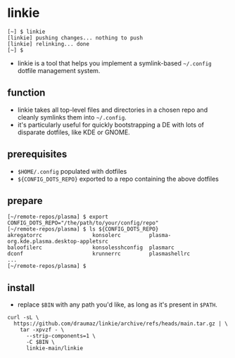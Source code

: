 # linkie
```
[~] $ linkie
[linkie] pushing changes... nothing to push
[linkie] relinking... done
[~] $
```
- linkie is a tool that helps you implement a symlink-based ```~/.config``` dotfile management system.

## function
- linkie takes all top-level files and directories in a chosen repo and cleanly symlinks them into ```~/.config```.
- it's particularly useful for quickly bootstrapping a DE with lots of disparate dotfiles, like KDE or GNOME.

## prerequisites
- ```$HOME/.config``` populated with dotfiles
- ```${CONFIG_DOTS_REPO}``` exported to a repo containing the above dotfiles

## prepare
```
[~/remote-repos/plasma] $ export CONFIG_DOTS_REPO="/the/path/to/your/config/repo"
[~/remote-repos/plasma] $ ls ${CONFIG_DOTS_REPO}
akregatorrc                konsolerc         plasma-org.kde.plasma.desktop-appletsrc
baloofilerc                konsolesshconfig  plasmarc
dconf                      krunnerrc         plasmashellrc
...
[~/remote-repos/plasma] $
```

## install
- replace ```$BIN``` with any path you'd  like, as long as it's present in ```$PATH```.
```
curl -sL \
  https://github.com/draumaz/linkie/archive/refs/heads/main.tar.gz | \
    tar -xpvzf - \
      --strip-components=1 \
      -C $BIN \
      linkie-main/linkie
```
